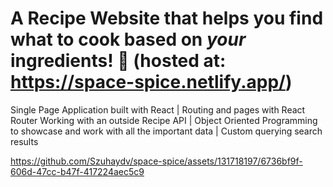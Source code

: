 # A **Recipe Website** that helps you find what to cook based on *your* ingredients! 🍲 (hosted at: https://space-spice.netlify.app/)

Single Page Application built with React | Routing and pages with React Router
Working with an outside Recipe API | Object Oriented Programming to showcase and work with all the important data | Custom querying search results


https://github.com/Szuhaydv/space-spice/assets/131718197/6736bf9f-606d-47cc-b47f-417224aec5c9

